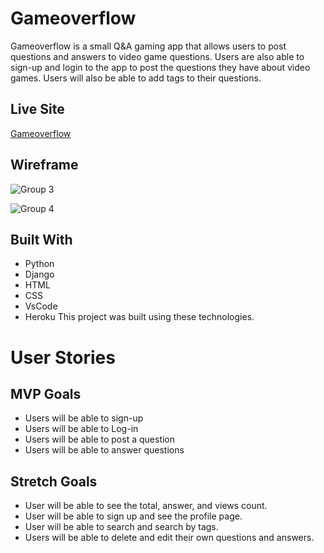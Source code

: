 # Gameoverflow

Gameoverflow is a small Q&A gaming app that allows users to post questions and answers to video game questions. Users are also able to sign-up and login to the app to post the questions they have about video games. Users will also be able to add tags to their questions.

## Live Site
[Gameoverflow](https://guarded-plateau-67104.herokuapp.com/)

## Wireframe

![Group 3](https://user-images.githubusercontent.com/84602714/179880565-ffe30646-6139-476f-b7f3-738b1fd32629.png)

![Group 4](https://user-images.githubusercontent.com/84602714/179880680-65b70608-a700-49af-b408-4ba87cf0af33.png)

## Built With
* Python
* Django
* HTML
* CSS
* VsCode
* Heroku
This project was built using these technologies.

# User Stories

## MVP Goals
* Users will be able to sign-up
* Users will be able to Log-in
* Users will be able to post a question
* Users will be able to answer questions

## Stretch Goals
* User will be able to see the total, answer, and views count.
* User will be able to sign up and see the profile page.
* User will be able to search and search by tags.
* Users will be able to delete and edit their own questions and answers.
